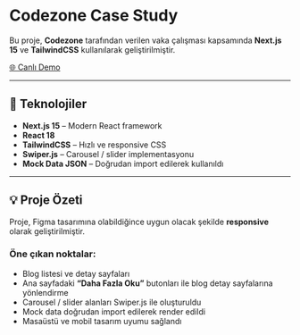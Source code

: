 # Codezone Case Study

Bu proje, **Codezone** tarafından verilen vaka çalışması kapsamında **Next.js 15** ve **TailwindCSS** kullanılarak geliştirilmiştir.

[🌐 Canlı Demo](https://casecodazone.netlify.app/)

---

## 📌 Teknolojiler

- **Next.js 15** – Modern React framework  
- **React 18**  
- **TailwindCSS** – Hızlı ve responsive CSS  
- **Swiper.js** – Carousel / slider implementasyonu  
- **Mock Data JSON** – Doğrudan import edilerek kullanıldı  

---

## 💡 Proje Özeti

Proje, Figma tasarımına olabildiğince uygun olacak şekilde **responsive** olarak geliştirilmiştir.  

### Öne çıkan noktalar:

- Blog listesi ve detay sayfaları
- Ana sayfadaki **“Daha Fazla Oku”** butonları ile blog detay sayfalarına yönlendirme
- Carousel / slider alanları Swiper.js ile oluşturuldu
- Mock data doğrudan import edilerek render edildi
- Masaüstü ve mobil tasarım uyumu sağlandı  
